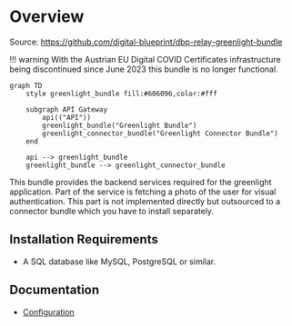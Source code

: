 # Overview

Source: https://github.com/digital-blueprint/dbp-relay-greenlight-bundle

!!! warning
    With the Austrian EU Digital COVID Certificates infrastructure being
    discontinued since June 2023 this bundle is no longer functional.

```mermaid
graph TD
    style greenlight_bundle fill:#606096,color:#fff

    subgraph API Gateway
        api(("API"))
        greenlight_bundle("Greenlight Bundle")
        greenlight_connector_bundle("Greenlight Connector Bundle")
    end

    api --> greenlight_bundle
    greenlight_bundle --> greenlight_connector_bundle
```

This bundle provides the backend services required for the greenlight
application. Part of the service is fetching a photo of the user for visual
authentication. This part is not implemented directly but outsourced to a
connector bundle which you have to install separately.

## Installation Requirements

* A SQL database like MySQL, PostgreSQL or similar.

## Documentation

* [Configuration](./config.md)
